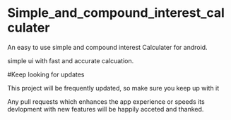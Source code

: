 # Simple_and_compound_interest_calculater

An easy to use simple and compound interest Calculater for android.

simple ui with fast and accurate calcuation.

#Keep looking for updates 

This project will be frequently updated, so make sure you keep up with it 

Any pull requests which enhances the app experience or speeds its devlopment with new features will be happily acceted and thanked.
